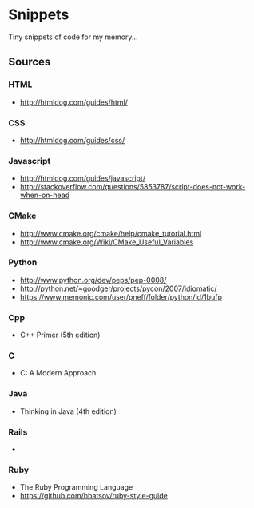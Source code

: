 Snippets
========

Tiny snippets of code for my memory...


## Sources

### HTML
- http://htmldog.com/guides/html/

### CSS
- http://htmldog.com/guides/css/

### Javascript
- http://htmldog.com/guides/javascript/
- http://stackoverflow.com/questions/5853787/script-does-not-work-when-on-head

### CMake
- http://www.cmake.org/cmake/help/cmake_tutorial.html
- http://www.cmake.org/Wiki/CMake_Useful_Variables

### Python
- http://www.python.org/dev/peps/pep-0008/
- http://python.net/~goodger/projects/pycon/2007/idiomatic/
- https://www.memonic.com/user/pneff/folder/python/id/1bufp

### Cpp
- C++ Primer (5th edition)

### C
- C: A Modern Approach

### Java
- Thinking in Java (4th edition)

### Rails
-

### Ruby
- The Ruby Programming Language
- https://github.com/bbatsov/ruby-style-guide
